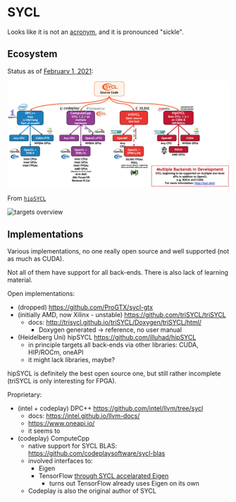 # SYCL

Looks like it is not an
[acronym](https://github.com/KhronosGroup/SYCL-Docs/issues/112), and it is
pronounced "sickle".

## Ecosystem

Status as of [February 1, 2021](https://arrayfire.com/blog/cycling-through-sycl/):

![ecosystem overview](./ecosystem.jpg)

From [`hipSYCL`](https://github.com/illuhad/hipSYCL)

![targets overview](./targets.jpg)

## Implementations

Various implementations, no one really open source and well supported (not as
much as CUDA).

Not all of them have support for all back-ends.
There is also lack of learning material.

Open implementations:

- (dropped) https://github.com/ProGTX/sycl-gtx
- (initially AMD, now Xilinx - unstable) https://github.com/triSYCL/triSYCL
  - docs: http://trisycl.github.io/triSYCL/Doxygen/triSYCL/html/
    - Doxygen generated -> reference, no user manual
- (Heidelberg Uni) hipSYCL https://github.com/illuhad/hipSYCL
  - in principle targets all back-ends via other libraries: CUDA, HIP/ROCm,
    oneAPI
  - it might lack libraries, maybe?

hipSYCL is definitely the best open source one, but still rather incomplete
(triSYCL is only interesting for FPGA).

Proprietary:

- (intel + codeplay) DPC++ https://github.com/intel/llvm/tree/sycl
  - docs: https://intel.github.io/llvm-docs/
  - https://www.oneapi.io/
  - it seems to
- (codeplay) ComputeCpp
  - native support for SYCL BLAS: https://github.com/codeplaysoftware/sycl-blas
  - involved interfaces to:
    - Eigen
    - TensorFlow [through SYCL accelarated Eigen](https://developer.codeplay.com/products/computecpp/ce/guides/tensorflow-overview)
      - turns out TensorFlow already uses Eigen on its own
  - Codeplay is also the original author of SYCL
